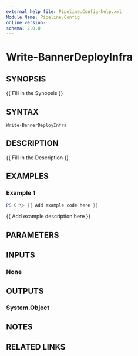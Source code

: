 ```yaml
---
external help file: Pipeline.Config-help.xml
Module Name: Pipeline.Config
online version:
schema: 2.0.0
---
```


# Write-BannerDeployInfra

## SYNOPSIS
{{ Fill in the Synopsis }}

## SYNTAX

```
Write-BannerDeployInfra
```

## DESCRIPTION
{{ Fill in the Description }}

## EXAMPLES

### Example 1
```powershell
PS C:\> {{ Add example code here }}
```

{{ Add example description here }}

## PARAMETERS

## INPUTS

### None
## OUTPUTS

### System.Object
## NOTES

## RELATED LINKS
